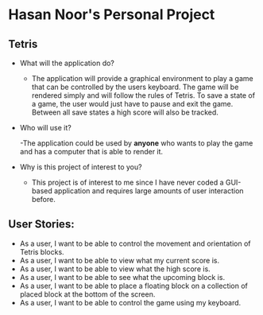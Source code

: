 # Hasan Noor's Personal Project
## Tetris

- What will the application do?

    - The application will provide a graphical environment to play a game that can be controlled by the users keyboard.
  The game will be rendered simply and will follow the rules of Tetris. To save a state of a game, the user would just
  have to pause and exit the game. Between all save states a high score will also be tracked.


- Who will use it?

    -The application could be used by **anyone** who wants to play the game and has a computer that is able to render it.


- Why is this project of interest to you?
    - This project is of interest to me since I have never coded a GUI-based application and requires large amounts of
  user interaction before.

## User Stories:

- As a user, I want to be able to control the movement and orientation of Tetris blocks.
- As a user, I want to be able to view what my current score is.
- As a user, I want to be able to view what the high score is.
- As a user, I want to be able to see what the upcoming block is.
- As a user, I want to be able to place a floating block on a collection of placed block at the bottom of the screen.
- As a user, I want to be able to control the game using my keyboard.
